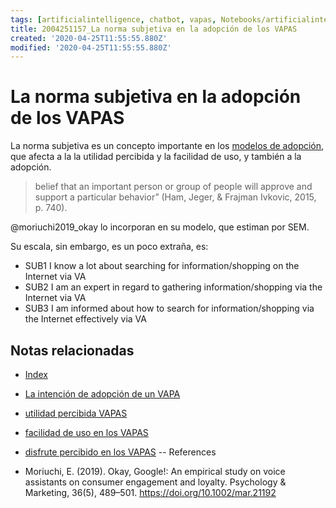 ```yaml
---
tags: [artificialintelligence, chatbot, vapas, Notebooks/artificialintelligence, virtualagents, subjectivenorm]
title: 2004251157_La norma subjetiva en la adopción de los VAPAS 
created: '2020-04-25T11:55:55.880Z'
modified: '2020-04-25T11:55:55.880Z'
---
```


# La norma subjetiva en la adopción de los VAPAS 

La norma subjetiva es un concepto importante en los [modelos de adopción](2004060832_intencion_adopcion_agente_virtual.md), que afecta a la la utilidad percibida y la facilidad de uso, y también a la adopción.

> belief that an important person or group of people will approve and support a particular behavior” (Ham, Jeger, & Frajman Ivkovic, 2015, p. 740).

@moriuchi2019_okay lo incorporan en su modelo, que estiman por SEM.

Su escala, sin embargo, es un poco extraña, es:

- SUB1 I know a lot about searching for information/shopping on the Internet via VA
- SUB2 I am an expert in regard to gathering information/shopping via the Internet via VA 
- SUB3 I am informed about how to search for information/shopping via the Internet effectively via VA

## Notas relacionadas

- [Index](_2003101705_index.md)
- [La intención de adopción de un VAPA](2004060832_intencion_adopcion_agente_virtual.md)
- [utilidad percibida VAPAS](2004060840_utilidad_percibidad_agentesvirtuales.md) 
- [facilidad de uso en los VAPAS](2004060853_facilidad_uso_agentes_virtuales.md)
- [disfrute percibido en los VAPAS](2004060858_disfrute_percibido_agentes_virtuales.md)
--
References

- Moriuchi, E. (2019). Okay, Google!: An empirical study on voice assistants on consumer engagement and loyalty. Psychology & Marketing, 36(5), 489–501. https://doi.org/10.1002/mar.21192